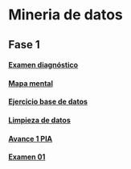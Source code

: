 # Mineria de datos
## Fase 1
#### [Examen diagnóstico](https://github.com/CristinaVM19/Mineriadedatos/blob/main/Examen_1941502.pdf)
#### [Mapa mental](https://github.com/CristinaVM19/Mineriadedatos/blob/main/MapaMental_1_1941502.pdf)
#### [Ejercicio base de datos](https://github.com/aadrieel/MineriaDeDatos/blob/main/Equipo_3_Ejercicio%20Base%20de%20Datos.pdf)
#### [Limpieza de datos](https://github.com/aadrieel/MineriaDeDatos/blob/main/Ej_Limpieza_Equipo_3.ipynb)
#### [Avance 1 PIA](https://github.com/aadrieel/MineriaDeDatos/blob/main/Avance1_PIA_Equipo_3.ipynb)
#### [Examen 01](https://github.com/aadrieel/MineriaDeDatos/blob/main/Pregunta_Presentaci%C3%B3n_Patrones_Secuenciales_3.pdf)

